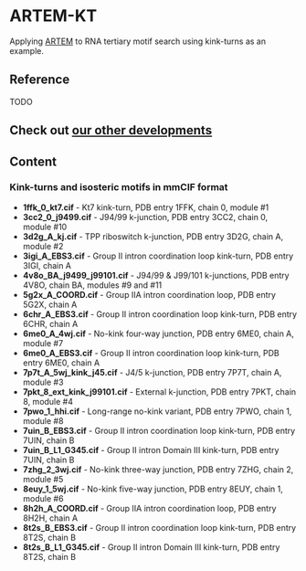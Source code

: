 # ARTEM-KT

Applying [ARTEM](https://github.com/david-bogdan-r/ARTEM) to RNA tertiary motif search using kink-turns as an example.

## Reference

TODO

## Check out [our other developments](https://github.com/febos/wiki)

## Content 

### Kink-turns and isosteric motifs in mmCIF format

- **1ffk_0_kt7.cif** - Kt7 kink-turn, PDB entry 1FFK, chain 0, module #1
- **3cc2_0_j9499.cif** - J94/99 k-junction, PDB entry 3CC2, chain 0, module #10
- **3d2g_A_kj.cif** - TPP riboswitch k-junction, PDB entry 3D2G, chain A, module #2
- **3igi_A_EBS3.cif** - Group II intron coordination loop kink-turn, PDB entry 3IGI, chain A
- **4v8o_BA_j9499_j99101.cif** - J94/99 & J99/101 k-junctions, PDB entry 4V8O, chain BA, modules #9 and #11
- **5g2x_A_COORD.cif** - Group IIA intron coordination loop, PDB entry 5G2X, chain A
- **6chr_A_EBS3.cif** - Group II intron coordination loop kink-turn, PDB entry 6CHR, chain A
- **6me0_A_4wj.cif** - No-kink four-way junction, PDB entry 6ME0, chain A, module #7
- **6me0_A_EBS3.cif** - Group II intron coordination loop kink-turn, PDB entry 6ME0, chain A
- **7p7t_A_5wj_kink_j45.cif** - J4/5 k-junction, PDB entry 7P7T, chain A, module #3
- **7pkt_8_ext_kink_j99101.cif** - External k-junction, PDB entry 7PKT, chain 8, module #4
- **7pwo_1_hhi.cif** - Long-range no-kink variant, PDB entry 7PWO, chain 1, module #8
- **7uin_B_EBS3.cif** - Group II intron coordination loop kink-turn, PDB entry 7UIN, chain B
- **7uin_B_L1_G345.cif** - Group II intron Domain III kink-turn, PDB entry 7UIN, chain B
- **7zhg_2_3wj.cif** - No-kink three-way junction, PDB entry 7ZHG, chain 2, module #5
- **8euy_1_5wj.cif** - No-kink five-way junction, PDB entry 8EUY, chain 1, module #6
- **8h2h_A_COORD.cif** - Group IIA intron coordination loop, PDB entry 8H2H, chain A
- **8t2s_B_EBS3.cif** - Group II intron coordination loop kink-turn, PDB entry 8T2S, chain B
- **8t2s_B_L1_G345.cif** - Group II intron Domain III kink-turn, PDB entry 8T2S, chain B



